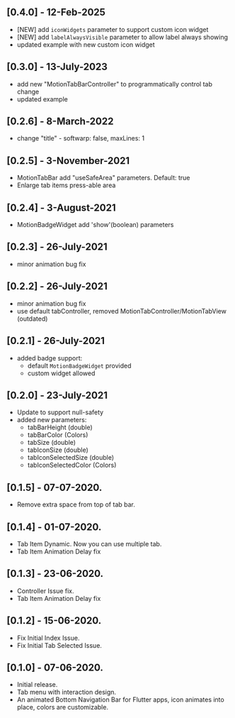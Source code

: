 ## [0.4.0] - 12-Feb-2025
* [NEW] add `iconWidgets` parameter to support custom icon widget
* [NEW] add `labelAlwaysVisible` parameter to allow label always showing
* updated example with new custom icon widget

## [0.3.0] - 13-July-2023
* add new "MotionTabBarController" to programmatically control tab change
* updated example

## [0.2.6] - 8-March-2022
* change "title" - softwarp: false, maxLines: 1

## [0.2.5] - 3-November-2021
* MotionTabBar add "useSafeArea" parameters. Default: true
* Enlarge tab items press-able area

## [0.2.4] - 3-August-2021

* MotionBadgeWidget add 'show'(boolean) parameters

## [0.2.3] - 26-July-2021

* minor animation bug fix

## [0.2.2] - 26-July-2021

* minor animation bug fix
* use default tabController, removed MotionTabController/MotionTabView (outdated)

## [0.2.1] - 26-July-2021


* added badge support:
    * default `MotionBadgeWidget` provided
    * custom widget allowed

## [0.2.0] - 23-July-2021


* Update to support null-safety
* added new parameters:
    * tabBarHeight (double)
    * tabBarColor (Colors)
    * tabSize (double)
    * tabIconSize (double)
    * tabIconSelectedSize (double)
    * tabIconSelectedColor (Colors)

## [0.1.5] - 07-07-2020.

* Remove extra space from top of tab bar.

## [0.1.4] - 01-07-2020.

* Tab Item Dynamic. Now you can use multiple tab.
* Tab Item Animation Delay fix

## [0.1.3] - 23-06-2020.

* Controller Issue fix.
* Tab Item Animation Delay fix

## [0.1.2] - 15-06-2020.

* Fix Initial Index Issue.
* Fix Initial Tab Selected Issue.

## [0.1.0] - 07-06-2020.

* Initial release.
* Tab menu with interaction design.
* An animated Bottom Navigation Bar for Flutter apps, icon animates into place, colors are customizable.
